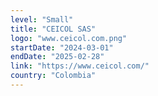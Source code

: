 ```yaml
---
level: "Small"
title: "CEICOL SAS"
logo: "www.ceicol.com.png"
startDate: "2024-03-01"
endDate: "2025-02-28"
link: "https://www.ceicol.com/"
country: "Colombia"
---
```

